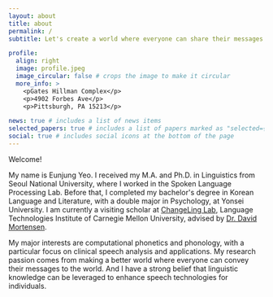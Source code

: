 ```yaml
---
layout: about
title: about
permalink: /
subtitle: Let's create a world where everyone can share their messages with the world!

profile:
  align: right
  image: profile.jpeg
  image_circular: false # crops the image to make it circular
  more_info: >
    <pGates Hillman Complex</p>
    <p>4902 Forbes Ave</p>
    <p>Pittsburgh, PA 15213</p>

news: true # includes a list of news items
selected_papers: true # includes a list of papers marked as "selected={true}"
social: true # includes social icons at the bottom of the page
---
```


Welcome!

My name is Eunjung Yeo. 
I received my M.A. and Ph.D. in Linguistics from Seoul National University, where I worked in the Spoken Language Processing Lab. Before that, I completed my bachelor's degree in Korean Language and Literature, with a double major in Psychology, at Yonsei University. I am currently a visiting scholar at [ChangeLing Lab](https://changelinglab.github.io/), Language Technologies Institute of Carnegie Mellon University, advised by [Dr. David Mortensen](https://www.cs.cmu.edu/~dmortens/). 

My major interests are computational phonetics and phonology, with a particular focus on clinical speech analysis and applications. My research passion comes from making a better world where everyone can convey their messages to the world. And I have a strong belief that linguistic knowledge can be leveraged to enhance speech technologies for individuals.